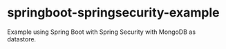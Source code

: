 springboot-springsecurity-example
=================================

Example using Spring Boot with Spring Security with MongoDB as datastore. 
